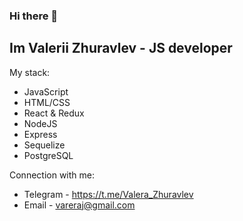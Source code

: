 ### Hi there 👋

## Im Valerii Zhuravlev - JS developer

My stack:
* JavaScript
* HTML/CSS
* React & Redux
* NodeJS
* Express
* Sequelize
* PostgreSQL

Connection with me:

* Telegram - https://t.me/Valera_Zhuravlev
* Email - vareraj@gmail.com
